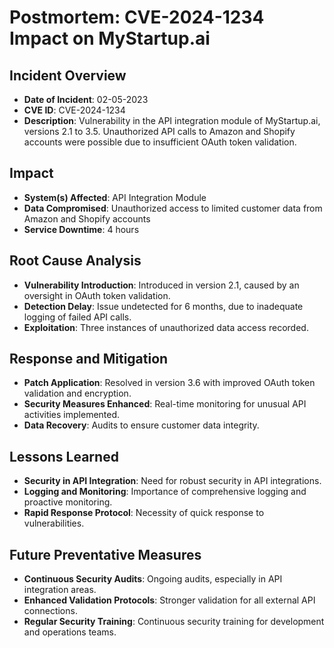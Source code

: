 # Postmortem: CVE-2024-1234 Impact on MyStartup.ai

## Incident Overview
- **Date of Incident**: 02-05-2023
- **CVE ID**: CVE-2024-1234
- **Description**: Vulnerability in the API integration module of MyStartup.ai, versions 2.1 to 3.5. Unauthorized API calls to Amazon and Shopify accounts were possible due to insufficient OAuth token validation.

## Impact
- **System(s) Affected**: API Integration Module
- **Data Compromised**: Unauthorized access to limited customer data from Amazon and Shopify accounts
- **Service Downtime**: 4 hours

## Root Cause Analysis
- **Vulnerability Introduction**: Introduced in version 2.1, caused by an oversight in OAuth token validation.
- **Detection Delay**: Issue undetected for 6 months, due to inadequate logging of failed API calls.
- **Exploitation**: Three instances of unauthorized data access recorded.

## Response and Mitigation
- **Patch Application**: Resolved in version 3.6 with improved OAuth token validation and encryption.
- **Security Measures Enhanced**: Real-time monitoring for unusual API activities implemented.
- **Data Recovery**: Audits to ensure customer data integrity.

## Lessons Learned
- **Security in API Integration**: Need for robust security in API integrations.
- **Logging and Monitoring**: Importance of comprehensive logging and proactive monitoring.
- **Rapid Response Protocol**: Necessity of quick response to vulnerabilities.

## Future Preventative Measures
- **Continuous Security Audits**: Ongoing audits, especially in API integration areas.
- **Enhanced Validation Protocols**: Stronger validation for all external API connections.
- **Regular Security Training**: Continuous security training for development and operations teams.
